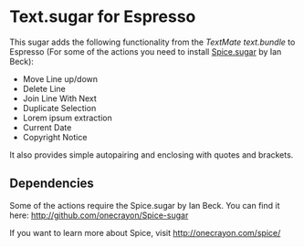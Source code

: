 Text.sugar for Espresso
=======================

This sugar adds the following functionality from the *TextMate text.bundle* to Espresso
(For some of the actions you need to install [Spice.sugar](http://github.com/onecrayon/Spice-sugar) by Ian Beck):

* Move Line up/down
* Delete Line
* Join Line With Next
* Duplicate Selection
* Lorem ipsum extraction
* Current Date
* Copyright Notice

It also provides simple autopairing and enclosing with quotes and brackets.

Dependencies
------------

Some of the actions require the Spice.sugar by Ian Beck. You can find it here:
http://github.com/onecrayon/Spice-sugar

If you want to learn more about Spice, visit http://onecrayon.com/spice/